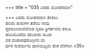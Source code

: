 +++
title = "035 ಎರಡು ಮೋಹರವಾಗಿ"

+++
ಎರಡು ಮೋಹರವಾಗಿ ತೆಂಕಲು  
ಹರಿದು ತುರುಗಳ ತಡೆಯಿ ನಾವು  
ತ್ತರದಲಾನುವೆವೆನುತ ನೃಪತಿ ತ್ರಿಗರ್ತನನು ಕಳುಹಿ  
ಹುರಿಯೊಡೆದು ಹದಿನಾರು ಸಾವಿರ  
ವರ ಮಹಾರಥರೊಗ್ಗಿನಲಿ ದು  
ರ್ಧರ ಸುಶರ್ಮನು ಧಾಳಿಯಿಟ್ಟನು ತೆಂಕ ದೆಸೆಗಾಗಿ     ॥35॥